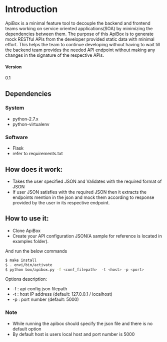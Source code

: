 # Introduction
ApiBox is a  minimal feature tool to decouple the backend and frontend teams working on service oriented applications(SOA) by minimizing the dependencies between them. The purpose of this ApiBox is to generate mock RESTful APIs from the developer provided static data with minimal effort. This helps the team to continue developing without having to wait till the backend team provides the needed API endpoint without making any changes in the signature of the respective APIs.

#### Version
0.1

## Dependencies
### System
- python-2.7.x
- python-virtualenv

### Software
- Flask
- refer to requirements.txt

## How does it work:
- Takes the user specified JSON and Validates with the required format of JSON
- If user JSON satisfies with the required JSON then it extracts the endpoints mention in the json and mock them according to response provided by the user in its respective endpoint.

## How to use it:
- Clone ApiBox
- Create your API configuration JSON(A sample for reference is located in examples folder).

And run the below commands

```sh
$ make install
$ . envi/bin/activate
$ python box/apibox.py -f <conf_filepath>  -t <host> -p <port> 
```
Options description:
* -f : api config json filepath
* -t : host IP address (default: 127.0.0.1 / localhost)
* -p : port number (default: 5000)

### Note
- While running the apibox should specify the json file and there is no default option 
- By default host is users local host and port number is 5000


